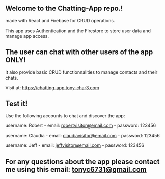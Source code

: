 Welcome to the Chatting-App repo.!
-

made with React and Firebase for CRUD operations.

This app uses Authentication and the Firestore to store user data and manage app access.

The user can chat with other users of the app ONLY! 
-
It also provide basic CRUD functionnalities to manage contacts and their chats.

Visit at: https://chatting-app.tony-char3.com

Test it!
-
Use the following accounts to chat and discover the app:

username: Robert - 
email: robertvisitor@email.com - 
password: 123456


username: Claudia - 
email: claudiavisitor@email.com - 
password: 123456 

username: Jeff - 
email: jeffvisitor@email.com - 
password: 123456 

For any questions about the app please contact me using this email: tonyc6731@gmail.com
- 

